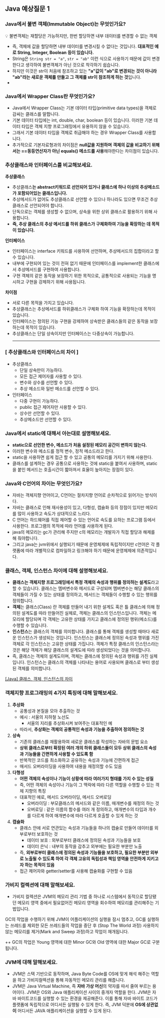 ## Java 예상질문 1

### Java에서 불변 객체(Immutable Object)는 무엇인가요?

💡 불변객체는 재할당은 가능하지만, 한번 할당하면 내부 데이터를 변경할 수 없는 객체

- 즉, 객체에 값을 할당하면 내부 데이터를 변경시킬 수 없다는 것입니다. **대표적인 예로 String, Integer, Boolean 등이 있습니다.**
- String은 `String str = "a"`, `str = "ab"` 이런 식으로 사용하기 때문에 값이 변경한다고 생각하여 불변객체가 아닌 것으로 착각하기 쉽습니다.
- 하지만 이것은 str이 처음에 참조하고 있는 **"a"값이 "ab"로 변경되는 것이 아니라 "ab"라는 새로운 객체를 만들고 그 객체를 str이 참조하게 하는 것**입니다.
-

### Java에서 Wrapper Class란 무엇인가요?

- Java에서 Wrapper Class는 기본 데이터 타입(primitive data types)을 객체로 감싸는 클래스를 말합니다.
- 기본 데이터 타입에는 int, double, char, boolean 등이 있습니다. 이러한 기본 데이터 타입은 객체 지향 프로그래밍에서 유용하지 않을 수 있습니다.
- 그래서 기본 데이터 타입을 객체로 취급해야 하는 경우 Wrapper Class를 사용합니다.
- 추가적으로 기본자료형과의 차이점은 **null값을 지원하며** **객체의 값을 비교하기 위해서는 ==동등연산자가 아닌 equals() 메소드를 사용**해야한다는 차이점이 있습니다.

### 추상클래스와 인터페이스를 비교해보세요.

**추상클래스**

- 추상클래스**는 abstract키워드로 선언되어 있거나 클래스에 하나 이상의 추상메소드가 포함되어있는 클래스입니다.**
- 추상메서드가 없어도 추상클래스로 선언할 수 있으나 하나라도 있으면 무조건 추상클래스로 선언되어야 합니다.
- 단독으로는 객체를 생성할 수 없으며, 상속을 위한 상위 클래스로 활용하기 위해 사용합니다.
- **즉, 추상 클래스의 추상 메서드를 하위 클래스가 구체화하여 기능을 확장하는 데 목적이 있습니다.**

**인터페이스**

- 인터페이스는 interface 키워드를 사용하여 선언하며, 추상메서드의 집합이라고 할 수 있습니다.
- 내부에 구현되어 있는 것이 전혀 없기 때문에 인터페이스를 implement한 클래스에서 추상메서드를 구현하여 사용합니다.
- 구현 객체의 같은 동작을 보장하기 위한 목적으로, 공통적으로 사용되는 기능을 명시하고 구현을 강제하기 위해 사용됩니다.

**차이점**

- 서로 다른 목적을 가지고 있습니다.
- 추상클래스는 추상메서드를 하위클래스가 구체화 하여 기능을 확장하는데 목적이 있습니다.
- 인터페이스는 정의된 기능 구현을 강제하여 상속받은 클래스들의 같은 동작을 보장하는데 목적이 있습니다.
- 추상클래스는 단일 상속이지만 인터페이스는 다중상속이 가능합니다.
  ***

### **[ 추상클래스와 인터페이스의 차이 ]**

- 추상클래스
  - 단일 상속만이 가능하다.
  - 모든 접근 제어자를 사용할 수 있다.
  - 변수와 상수를 선언할 수 있다.
  - 추상 메소드와 일반 메소드를 선언할 수 있다.
- 인터페이스
  - 다중 구현이 가능하다.
  - public 접근 제어자만 사용할 수 있다.
  - 상수만 선언할 수 있다.
  - 추상메소드만 선언할 수 있다.

### Java에서 static에 대해서 아는대로 설명해보세요.

- **static으로 선언한 변수, 메소드가 처음 설정된 메모리 공간이 변하지 않는다.**
- 이러한 변수와 메소드를 정적 변수, 정적 메소드라고 한다.
- static을 사용하면 쉽게 접근 할 수 있고 공통의 메모리를 가지기 위해 사용한다.
- 클래스를 설계하는 경우 공통으로 사용하는 것에 static을 붙여서 사용하며, static을 붙인 메서드는 호출시간이 짧아져서 효율이 높아지는 장점이 있다.

### Java와 C언어의 차이는 무엇인가요?

- 자바는 객체지향 언어이고, C언어는 절차지향 언어로 순차적으로 읽어가는 방식이다.
- 자바는 클래스로 인해 재사용성이 있고, 다형성, 캡슐화 등의 장점이 있지만 메모리를 많이 사용하고 속도가 상대적으로 느리다.
- C 언어는 하드웨어를 직접 제어할 수 있는 언어로 속도를 요하는 프로그램 등에서 사용한다. 프로그램의 목적에 따라 언어를 사용하게 된다.
- java의 메모리는 gc가 관리해 주지만 c의 메모리는 개발자가 직접 할당과 해제를 해 줘야합니다.
- 그리고 java는 jvm위에서 실행되기 때문에 운영체제에 독립적이지만 c언어은 각 플랫폼에 따라 개별적으로 컴파일하고 링크해야 하기 때문에 운영체제에 의존적입니다.

### 클래스, 객체, 인스턴스 차이에 대해 설명해보세요.

- **클래스는 객체지향 프로그래밍에서 특정 객체의 속성과 행위를 정의하는 설계도**라고 할 수 있습니다. 클래스는 멤버변수와 메서드로 구성되며 멤버변수는 해당 클래스의 객체들이 가질 수 있는 상태를 정의하고, 메서드는 객체들이 수행할 수 있는 행위를 정의합니다.
- **객체**는
  클래스(Class) 란 객체를 만들어 내기 위한 설계도 혹은 틀
  클래스에 의해 정의된 설계도를 따라 만들어진 실체로, 객체는 클래스의 인스턴스입니다. 객체는 메모리에 할당되며 각 객체는 고유한 상태를 가지고 클래스에 정의된 행위(메소드)를 수행할 수 있습니다.
- **인스턴스**는 클래스의 객체를 의미합니다. 클래스를 통해 객체를 생성할 때마다 새로운 인스턴스가 생성되는 것입니다. 인스턴스는 클래스에 정의된 속성과 행위를 가진 객체로 각 인스턴스는 고유한 상태를 가집니다. 객체가 특정 클래스의 인스턴스라는 것은 해당 객체가 해당 클래스의 설계도에 따라 생성되었다는 것을 의미합니다.
- 즉, 클래스는 객체의 설계도이며, 객체는 클래스에 정의된 속성과 행위를 가진 실체입니다. 인스턴스는 클래스의 객체를 나타내는 용어로 사용되며 클래스로 부터 생성된 객체를 의미합니다.

[[Java] 클래스, 객체, 인스턴스의 차이](https://gmlwjd9405.github.io/2018/09/17/class-object-instance.html)

### 객체지향 프로그래밍의 4가지 특징에 대해 말해보세요.

1. **추상화**
   - 공통성과 본질을 모아 추출하는 것
   - 예시 : 서울의 지하철 노선도
     - 서울의 지리를 추상화시켜 보여주는 대표적인 예
   - 따라서, **추상화는 객체의 공통적인 속성과 기능을 추출하여 정의하는 것**
2. **상속**
   - 기존의 클래스를 재활용하여 새로운 클래스를 작성하는 자바의 문법 요소
   - **상위 클래스로부터 확장된 여러 개의 하위 클래스들이 모두 상위 클래스의 속성과 기능들을 간편하게 사용할 수 있도록 함**
   - 반복적인 코드를 최소화하고 공유하는 속성과 기능에 간편하게 접근
   - 매서드 오버라이딩을 사용하여 내용을 재정의할 수도 있음
3. **다형성**
   - **어떤 객체의 속성이나 기능이 상황에 따라 여러가지 형태를 가지 수 있는 성질**
   - 즉, 어떤 객체의 속성이나 기능이 그 맥락에 따라 다른 역할을 수행할 수 있는 객체 지향의 특징
   - 대표적인 예로, 메서드 오버라이딩, 메서드 오버로딩
     - 오버라이딩 : 부모클래스의 메서드와 같은 이름, 매개변수를 재정의 하는 것
     - 오버로딩 : 같은 이름의 함수를 여러 개 정의하고, 매개변수의 타입과 개수를 다르게 하여 매개변수에 따라 다르게 호출할 수 있게 하는 것
4. **캡슐화**
   - 클래스 안에 서로 연관있는 속성과 기능들을 하나의 캡슐로 만들어 데이터를 외부로부터 보호하는 것
     - 데이터 보호 : 외부로부터 클래스에 정의된 속성과 기능들을 보호
     - 데이터 은닉 : 내부의 동작을 감추고 외부에는 필요한 부분만 노출
   - 즉, **외부로부터 클래스에 정의된 속성과 기능들을 보호하고, 필요한 부분만 외부로 노출될 수 있도록 하여 각 객체 고유의 독립성과 책임 영역을 안전하게 지키고자 하는 목적이 있음**
   - 접근 제어자와 getter/setter를 사용해 캡슐화를 구현할 수 있음

### 가비지 컬렉션에 대해 말해보세요.

- 가비지 컬렉션은 JVM의 메모리 관리 기법 중 하나로 시스템에서 동적으로 할당됐던 메모리 영역 중에서 필요없어진 메모리 영역을 회수하여 메모리를 관리해주는 기법입니다.

GC의 작업을 수행하기 위해 JVM이 어플리케이션의 실행을 잠시 멈추고, GC를 실행하는 쓰레드를 제외한 모든 쓰레드들의 작업을 중단 후 (Stop The World 과정) 사용하지 않는 메모리를 제거(Mark and Sweep 과정)하고 작업이 재개됩니다.

++ GC의 작업은 Young 영역에 대한 Minor GC와 Old 영역에 대한 Major GC로 구분됩니다.

### JVM에 대해 말해보세요.

- JVM은 스택 기반으로 동작하며, Java Byte Code를 OS에 맞게 해석 해주는 역할을 하고 가비지컬렉션을 통해 자동적인 메모리 관리를 해줍니다.
- JVM은 Java Virtual Machine, 즉 **자바 가상 머신**의 약자를 따서 줄여 부르는 용어이다. JVM은 OS와 Java 애플리케이션 사이의 중개자 역할을 한다. JVM은 자바 바이트코드를 실행할 수 있는 환경을 제공해준다. 이를 통해 자바 바이트 코드가 플랫폼에 독립적으로 어디서든 실행될 수 있게 한다. 즉, JVM 덕분에 **OS에 상관없이** 어디서든 JAVA 애플리케이션을 실행할 수 있게 된다.
